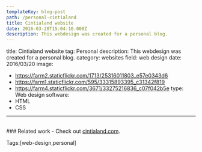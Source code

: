 ```yaml
---
templateKey: blog-post
path: /personal-cintialand
title: Cintialand website
date: 2016-03-20T15:04:10.000Z
description: This webdesign was created for a personal blog.
---
```


title: Cintialand website
tag: Personal
description: This webdesign was created for a personal blog.
category: websites
field: web design
date: 2016/03/20
image: 
- https://farm2.staticflickr.com/1713/25316011803_e57e0343d6
- https://farm1.staticflickr.com/595/33315893395_c31342f819
- https://farm4.staticflickr.com/3671/33275216836_c07f042b5e
type: Web design
software:
- HTML
- CSS
---
<br/>
### Related work
- Check out <a href="http://cintialand.com" target="_blank">cintialand.com</a>.

Tags:[web-design,personal]
